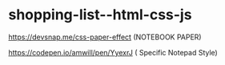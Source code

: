 # shopping-list--html-css-js

https://devsnap.me/css-paper-effect (NOTEBOOK PAPER)

https://codepen.io/amwill/pen/YyexrJ ( Specific Notepad Style)
